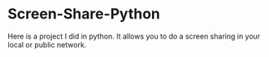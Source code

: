 # Screen-Share-Python
Here is a project I did in python. It allows you to do a screen sharing in your local or public network.
